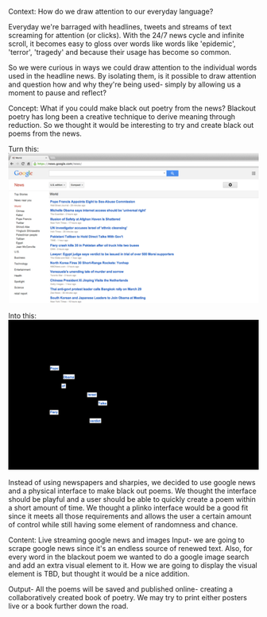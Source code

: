 Context: How do we draw attention to our everyday language?

Everyday we're barraged with headlines, tweets and streams of text screaming for attention (or clicks). With the 24/7 news cycle and infinite scroll, it becomes easy to gloss over words like words like 'epidemic', 'terror', 'tragedy' and because their usage has become so common.

So we were curious in ways we could draw attention to the individual words used in the headline news. By isolating them, is it possible to draw attention and question how and why they're being used- simply by allowing us a moment to pause and reflect? 

Concept: What if you could make black out poetry from the news?
Blackout poetry has long been a creative technique to derive meaning through reduction. So we thought it would be interesting to try and create black out poems from the news. 

Turn this:
![Example Image](../project_images/googlenews_01.png?raw=true "Example Image")

Into this:
![Example Image](../project_images/googlenews_02.png?raw=true "Example Image")

Instead of using newspapers and sharpies, we decided to use google news and a physical interface to make black out poems. We thought the interface should be playful and a user should be able to quickly create a poem within a short amount of time. We thought a plinko interface would be a good fit since it meets all those requirements and allows the user a certain amount of control while still having some element of randomness and chance.  

Content: Live streaming google news and images
Input- we are going to scrape google news since it's an endless source of renewed text. Also, for every word in the blackout poem we wanted to do a google image search and add an extra visual element to it. How we are going to display the visual element is TBD, but thought it would be a nice addition. 

Output- All the poems will be saved and published online- creating a collaboratively created book of poetry. We may try to print either posters live or a book further down the road.  








